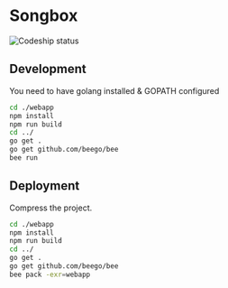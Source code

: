 # Songbox

![Codeship status](https://codeship.com/projects/0090af20-dad7-0133-a4fc-5a647b2fc712/status?branch=master)

## Development

You need to have golang installed & GOPATH configured

```sh
cd ./webapp
npm install
npm run build
cd ../
go get .
go get github.com/beego/bee
bee run
```

## Deployment

Compress the project.

```sh
cd ./webapp
npm install
npm run build
cd ../
go get .
go get github.com/beego/bee
bee pack -exr=webapp
```
